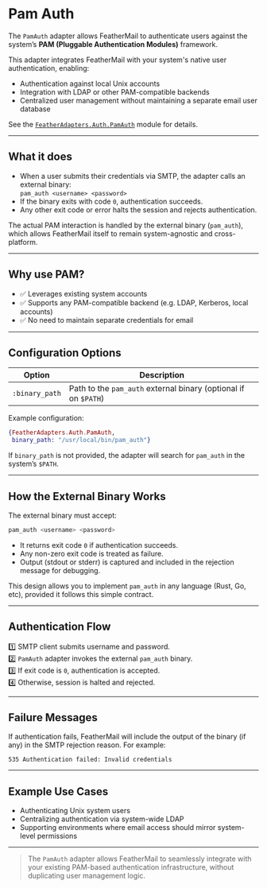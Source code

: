 # Pam Auth

The `PamAuth` adapter allows FeatherMail to authenticate users against the system’s **PAM (Pluggable Authentication Modules)** framework.

This adapter integrates FeatherMail with your system's native user authentication, enabling:

- Authentication against local Unix accounts
- Integration with LDAP or other PAM-compatible backends
- Centralized user management without maintaining a separate email user database

See the [`FeatherAdapters.Auth.PamAuth`](`FeatherAdapters.Auth.PamAuth`) module for details.

---

## What it does

- When a user submits their credentials via SMTP, the adapter calls an external binary:  
  `pam_auth <username> <password>`
- If the binary exits with code `0`, authentication succeeds.
- Any other exit code or error halts the session and rejects authentication.

The actual PAM interaction is handled by the external binary (`pam_auth`), which allows FeatherMail itself to remain system-agnostic and cross-platform.

---

## Why use PAM?

- ✅ Leverages existing system accounts  
- ✅ Supports any PAM-compatible backend (e.g. LDAP, Kerberos, local accounts)  
- ✅ No need to maintain separate credentials for email

---

## Configuration Options

| Option | Description |
|--------|-------------|
| `:binary_path` | Path to the `pam_auth` external binary (optional if on `$PATH`) |

Example configuration:

```elixir
{FeatherAdapters.Auth.PamAuth,
 binary_path: "/usr/local/bin/pam_auth"}
```

If `binary_path` is not provided, the adapter will search for `pam_auth` in the system’s `$PATH`.

---

## How the External Binary Works

The external binary must accept:

```bash
pam_auth <username> <password>
```

- It returns exit code `0` if authentication succeeds.
- Any non-zero exit code is treated as failure.
- Output (stdout or stderr) is captured and included in the rejection message for debugging.

This design allows you to implement `pam_auth` in any language (Rust, Go, etc), provided it follows this simple contract.

---

## Authentication Flow

1️⃣ SMTP client submits username and password.  
2️⃣ `PamAuth` adapter invokes the external `pam_auth` binary.  
3️⃣ If exit code is `0`, authentication is accepted.  
4️⃣ Otherwise, session is halted and rejected.

---

## Failure Messages

If authentication fails, FeatherMail will include the output of the binary (if any) in the SMTP rejection reason. For example:

```
535 Authentication failed: Invalid credentials
```

---

## Example Use Cases

- Authenticating Unix system users
- Centralizing authentication via system-wide LDAP
- Supporting environments where email access should mirror system-level permissions

---

> The `PamAuth` adapter allows FeatherMail to seamlessly integrate with your existing PAM-based authentication infrastructure, without duplicating user management logic.

